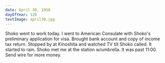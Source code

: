 ```yaml
---
date: April 30, 1958
dayOfYear: 120
textImage: april30.jpg
---
```

Shoko went to work today. I went to American Consulate with Shoko's preliminary application for visa. 
Brought bank account and copy of income tax return. 
Stopped by at Kinoshita and watched TV till Shoko called. It started to rain. 
Shoko met me at the station w/umbrella. It was past 11:00. Send wire for more money.